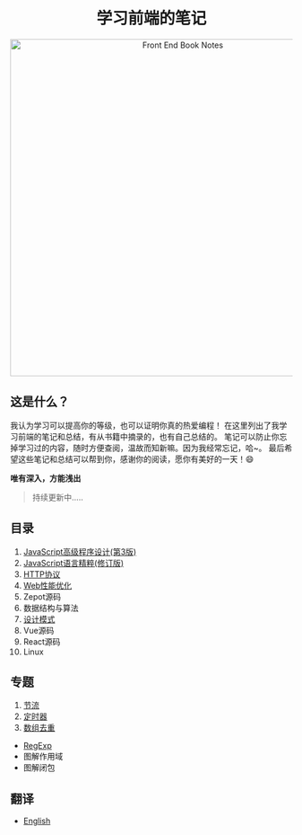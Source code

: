 <h1 align="center">学习前端的笔记</h1>
<div align="center">
  <img src="https://udemy-images.udemy.com/course/750x422/670034_ce04_4.jpg" alt="Front End Book Notes" width="600" />
</div>

## 这是什么？

我认为学习可以提高你的等级，也可以证明你真的热爱编程！
在这里列出了我学习前端的笔记和总结，有从书籍中摘录的，也有自己总结的。
笔记可以防止你忘掉学习过的内容，随时方便查阅，温故而知新嘛。因为我经常忘记，哈~。
最后希望这些笔记和总结可以帮到你，感谢你的阅读，愿你有美好的一天！:smile:

**唯有深入，方能浅出** 

>持续更新中.....

## 目录

1. [JavaScript高级程序设计(第3版)](notes/Professional-for-Web-Developers/README.md)
1. [JavaScript语言精粹(修订版)](notes/JS-Good-Parts/README.md)
1. [HTTP协议](notes/HTTP/README.md)
1. [Web性能优化](notes/WEB/README.md)
1. Zepot源码
1. 数据结构与算法
1. [设计模式](notes/Design/README.md)
1. Vue源码
1. React源码
1. Linux

## 专题

1. [节流](../../issues/5)
2. [定时器](notes/Special/clock.md)
3. [数组去重](notes/Special/unique.md)

- [RegExp](notes/RegExp/README.md)
- 图解作用域
- 图解闭包


## 翻译

- [English](README.en.md)
